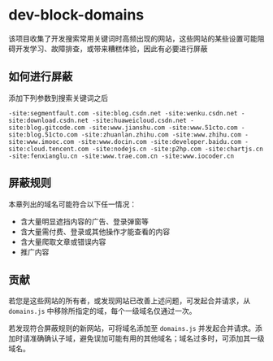 # dev-block-domains

该项目收集了开发搜索常用关键词时高频出现的网站，这些网站的某些设置可能阻碍开发学习、故障排查，或带来糟糕体验，因此有必要进行屏蔽

## 如何进行屏蔽

添加下列参数到搜索关键词之后

```
-site:segmentfault.com -site:blog.csdn.net -site:wenku.csdn.net -site:download.csdn.net -site:huaweicloud.csdn.net -site:blog.gitcode.com -site:www.jianshu.com -site:www.51cto.com -site:blog.51cto.com -site:zhuanlan.zhihu.com -site:www.zhihu.com -site:www.imooc.com -site:www.docin.com -site:developer.baidu.com -site:cloud.tencent.com -site:nodejs.cn -site:p2hp.com -site:chartjs.cn -site:fenxianglu.cn -site:www.trae.com.cn -site:www.iocoder.cn
```


## 屏蔽规则

本章列出的域名可能符合以下任一情况：

- 含大量明显遮挡内容的广告、登录弹窗等
- 含大量需付费、登录或其他操作才能查看的内容
- 含大量爬取文章或错误内容
- 推广内容

## 贡献

若您是这些网站的所有者，或发现网站已改善上述问题，可发起合并请求，从 `domains.js` 中移除所指定的域，每个一级域名仅通过一次。

若发现符合屏蔽规则的新网站，可将域名添加至 `domains.js` 并发起合并请求。添加时请准确确认子域，避免误加可能有用的其他域名；域名过多时，可添加其一级域名。
